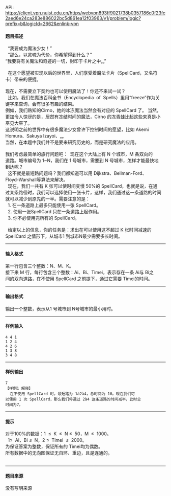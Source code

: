 API: https://client.vpn.nuist.edu.cn/https/webvpn893ff9021738b0357186c0f23fc2aed6e24ca283e886022bc5d861ea12f03963/v1/problem/logic?prefix=b&logicId=2662&enlink-vpn

#### 题目描述

  “我要成为魔法少女！”    
  “那么，以灵魂为代价，你希望得到什么？”  
“我要将有关魔法和奇迹的一切，封印于卡片之中„„”    
    
  在这个愿望被实现以后的世界里，人们享受着魔法卡片（SpellCard，又名符  
卡）带来的便捷。  
   
现在，不需要立下契约也可以使用魔法了！你还不来试一试？  
  比如，我们在魔法百科全书（Encyclopedia  of  Spells）里用“freeze”作为关  
键字来查询，会有很多有趣的结果。  
例如，我们熟知的Cirno，她的冰冻魔法当然会有对应的 SpellCard 了。 当然，  
更加令人惊讶的是，居然有冻结时间的魔法，Cirno 的冻青蛙比起这些来真是小  
巫见大巫了。  
这说明之前的世界中有很多魔法少女曾许下控制时间的愿望，比如 Akemi  
Homura、Sakuya Izayoi、„„  
当然，在本题中我们并不是要来研究历史的，而是研究魔法的应用。  
   
我们考虑最简单的旅行问题吧：  现在这个大陆上有 N 个城市，M 条双向的  
道路。城市编号为 1~N，我们在 1 号城市，需要到 N 号城市，怎样才能最快地  
到达呢？  
  这不就是最短路问题吗？我们都知道可以用 Dijkstra、Bellman-Ford、  
Floyd-Warshall等算法来解决。  
  现在，我们一共有 K 张可以使时间变慢 50%的 SpellCard，也就是说，在通  
过某条路径时，我们可以选择使用一张卡片，这样，我们通过这一条道路的时间  
就可以减少到原先的一半。需要注意的是：  
  1. 在一条道路上最多只能使用一张 SpellCard。  
  2. 使用一张SpellCard 只在一条道路上起作用。  
  3. 你不必使用完所有的 SpellCard。  
    
  给定以上的信息，你的任务是：求出在可以使用这不超过 K 张时间减速的  
SpellCard 之情形下，从城市1 到城市N最少需要多长时间。

---

#### 输入格式

  
第一行包含三个整数：N、M、K。  
接下来 M 行，每行包含三个整数：Ai、Bi、Timei，表示存在一条 Ai与 Bi之  
间的双向道路，在不使用 SpellCard 之前提下，通过它需要 Timei的时间。

---

#### 输出格式

输出一个整数，表示从1 号城市到 N号城市的最小用时。

---

#### 样例输入
```
4 4 1 
1 2 4 
4 2 6 
1 3 8 
3 4 8 

```

---

#### 样例输出
```
7 
【样例1 解释】 
  在不使用 SpellCard 时，最短路为 1à2à4，总时间为 10。现在我们可
以使用 1 次 SpellCard，那么我们将通过 2à4 这条道路的时间减半，此时总
时间为7。 

```

---

#### 提示

对于100%的数据：1  ≤  K  ≤  N ≤  50，M  ≤  1000。  
  1≤  Ai，Bi ≤  N，2 ≤  Timei  ≤  2000。  
为保证答案为整数，保证所有的 Timei均为偶数。  
所有数据中的无向图保证无自环、重边，且是连通的。     
 

---

#### 题目来源

没有写明来源